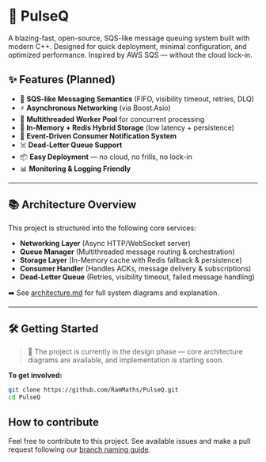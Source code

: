 # 🚀 PulseQ

A blazing-fast, open-source, SQS-like message queuing system built with modern C++. Designed for quick deployment, minimal configuration, and optimized performance. Inspired by AWS SQS — without the cloud lock-in.

## ✨ Features (Planned)

- 🧠 **SQS-like Messaging Semantics** (FIFO, visibility timeout, retries, DLQ)
- ⚡ **Asynchronous Networking** (via Boost.Asio)
- 🔁 **Multithreaded Worker Pool** for concurrent processing
- 🧵 **In-Memory + Redis Hybrid Storage** (low latency + persistence)
- 📡 **Event-Driven Consumer Notification System**
- ☠️ **Dead-Letter Queue Support**
- 📦 **Easy Deployment** — no cloud, no frills, no lock-in
- 📊 **Monitoring & Logging Friendly**

---

## 📚 Architecture Overview

This project is structured into the following core services:

- **Networking Layer** (Async HTTP/WebSocket server)
- **Queue Manager** (Multithreaded message routing & orchestration)
- **Storage Layer** (In-Memory cache with Redis fallback & persistence)
- **Consumer Handler** (Handles ACKs, message delivery & subscriptions)
- **Dead-Letter Queue** (Retries, visibility timeout, failed message handling)

➡️ See [architecture.md](./docs/architecture.md) for full system diagrams and explanation.

---

## 🛠️ Getting Started

> 🔧 The project is currently in the design phase — core architecture diagrams are available, and implementation is starting soon.  

**To get involved:**

```bash
git clone https://github.com/RamMaths/PulseQ.git
cd PulseQ
```

## How to contribute

Feel free to contribute to this project. See available issues and make a pull request following our [branch naming guide](./docs/branch-naming-guide.md).

